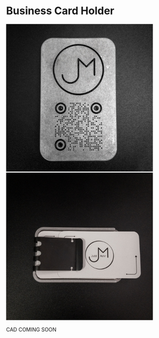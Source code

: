 # Business Card Holder

<img src="images/back.jpg" alt="back" width="400"/>
<img src="images/front.jpg" alt="front" width="400"/>

CAD COMING SOON
